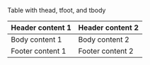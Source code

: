 Table with thead, tfoot, and tbody

| Header content 1 | Header content 2 | 
| --- | --- | 
| Body content 1 | Body content 2 | 
| Footer content 1 | Footer content 2 |
